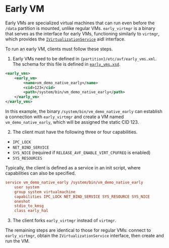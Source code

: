 # Early VM

Early VMs are specialized virtual machines that can run even before the `/data`
partition is mounted, unlike regular VMs. `early_virtmgr` is a binary that
serves as the interface for early VMs, functioning similarly to `virtmgr`,
which provides the [`IVirtualizationService`](../android/virtualizationservice/aidl/android/system/virtualizationservice/IVirtualizationService.aidl)
aidl interface.

To run an early VM, clients must follow these steps.

1) Early VMs need to be defined in `{partition}/etc/avf/early_vms.xml`. The
schema for this file is defined in [`early_vms.xsd`](../android/virtmgr/early_vms.xsd).

```early_vms.xml
<early_vms>
    <early_vm>
        <name>vm_demo_native_early</name>
        <cid>123</cid>
        <path>/system/bin/vm_demo_native_early</path>
    </early_vm>
</early_vms>
```

In this example, the binary `/system/bin/vm_demo_native_early` can establish a
connection with `early_virtmgr` and create a VM named `vm_demo_native_early`,
which will be assigned the static CID 123.

2) The client must have the following three or four capabilities.

* `IPC_LOCK`
* `NET_BIND_SERVICE`
* `SYS_NICE` (required if `RELEASE_AVF_ENABLE_VIRT_CPUFREQ` is enabled)
* `SYS_RESOURCES`

Typically, the client is defined as a service in an init script, where
capabilities can also be specified.

```vm_demo_native_early.rc
service vm_demo_native_early /system/bin/vm_demo_native_early
    user system
    group system virtualmachine
    capabilities IPC_LOCK NET_BIND_SERVICE SYS_RESOURCE SYS_NICE
    oneshot
    stdio_to_kmsg
    class early_hal
```

3) The client forks `early_virtmgr` instead of `virtmgr`.

The remaining steps are identical to those for regular VMs: connect to
`early_virtmgr`, obtain the `IVirtualizationService` interface, then create and
run the VM.
